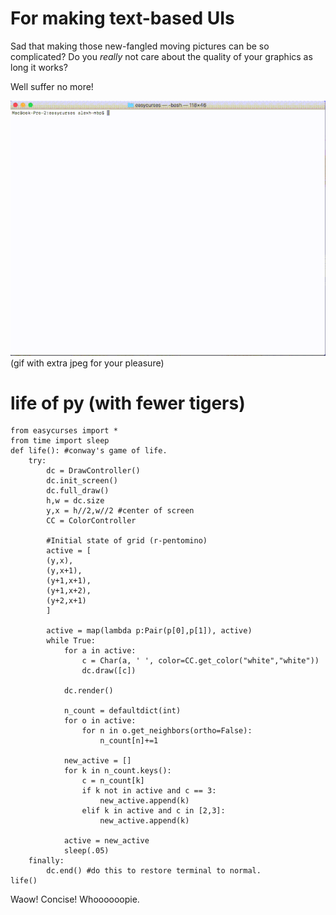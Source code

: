 # For making text-based UIs



Sad that making those new-fangled moving pictures can be so complicated?
Do you *really* not care about the quality of your graphics as long it works?

Well suffer no more!


![](./assets/life_example.gif)
(gif with extra jpeg for your pleasure)


# life of py (with fewer tigers)
```
from easycurses import *
from time import sleep
def life(): #conway's game of life. 
    try:
        dc = DrawController()
        dc.init_screen()
        dc.full_draw()
        h,w = dc.size
        y,x = h//2,w//2 #center of screen
        CC = ColorController
        
        #Initial state of grid (r-pentomino)
        active = [
        (y,x),
        (y,x+1),
        (y+1,x+1),
        (y+1,x+2),
        (y+2,x+1)
        ]

        active = map(lambda p:Pair(p[0],p[1]), active)
        while True:
            for a in active:
                c = Char(a, ' ', color=CC.get_color("white","white"))
                dc.draw([c])

            dc.render()

            n_count = defaultdict(int)
            for o in active:
                for n in o.get_neighbors(ortho=False):
                    n_count[n]+=1

            new_active = []
            for k in n_count.keys():
                c = n_count[k]
                if k not in active and c == 3:
                    new_active.append(k)
                elif k in active and c in [2,3]:
                    new_active.append(k)

            active = new_active
            sleep(.05)
    finally:
        dc.end() #do this to restore terminal to normal.
life()
```

Waow! Concise! Whoooooopie. 